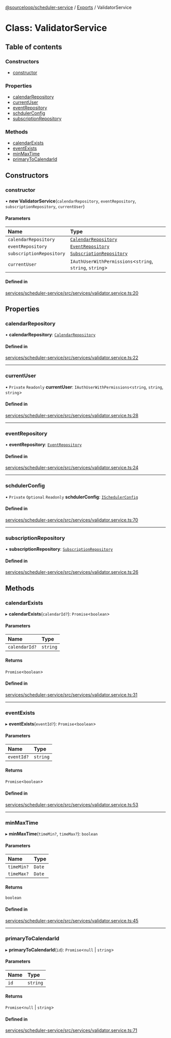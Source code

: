 [@sourceloop/scheduler-service](../README.md) / [Exports](../modules.md) / ValidatorService

# Class: ValidatorService

## Table of contents

### Constructors

- [constructor](ValidatorService.md#constructor)

### Properties

- [calendarRepository](ValidatorService.md#calendarrepository)
- [currentUser](ValidatorService.md#currentuser)
- [eventRepository](ValidatorService.md#eventrepository)
- [schdulerConfig](ValidatorService.md#schdulerconfig)
- [subscriptionRepository](ValidatorService.md#subscriptionrepository)

### Methods

- [calendarExists](ValidatorService.md#calendarexists)
- [eventExists](ValidatorService.md#eventexists)
- [minMaxTime](ValidatorService.md#minmaxtime)
- [primaryToCalendarId](ValidatorService.md#primarytocalendarid)

## Constructors

### constructor

• **new ValidatorService**(`calendarRepository`, `eventRepository`, `subscriptionRepository`, `currentUser`)

#### Parameters

| Name | Type |
| :------ | :------ |
| `calendarRepository` | [`CalendarRepository`](CalendarRepository.md) |
| `eventRepository` | [`EventRepository`](EventRepository.md) |
| `subscriptionRepository` | [`SubscriptionRepository`](SubscriptionRepository.md) |
| `currentUser` | `IAuthUserWithPermissions`<`string`, `string`, `string`\> |

#### Defined in

[services/scheduler-service/src/services/validator.service.ts:20](https://github.com/sourcefuse/loopback4-microservice-catalog/blob/089fc2dc0/services/scheduler-service/src/services/validator.service.ts#L20)

## Properties

### calendarRepository

• **calendarRepository**: [`CalendarRepository`](CalendarRepository.md)

#### Defined in

[services/scheduler-service/src/services/validator.service.ts:22](https://github.com/sourcefuse/loopback4-microservice-catalog/blob/089fc2dc0/services/scheduler-service/src/services/validator.service.ts#L22)

___

### currentUser

• `Private` `Readonly` **currentUser**: `IAuthUserWithPermissions`<`string`, `string`, `string`\>

#### Defined in

[services/scheduler-service/src/services/validator.service.ts:28](https://github.com/sourcefuse/loopback4-microservice-catalog/blob/089fc2dc0/services/scheduler-service/src/services/validator.service.ts#L28)

___

### eventRepository

• **eventRepository**: [`EventRepository`](EventRepository.md)

#### Defined in

[services/scheduler-service/src/services/validator.service.ts:24](https://github.com/sourcefuse/loopback4-microservice-catalog/blob/089fc2dc0/services/scheduler-service/src/services/validator.service.ts#L24)

___

### schdulerConfig

• `Private` `Optional` `Readonly` **schdulerConfig**: [`ISchedulerConfig`](../interfaces/ISchedulerConfig.md)

#### Defined in

[services/scheduler-service/src/services/validator.service.ts:70](https://github.com/sourcefuse/loopback4-microservice-catalog/blob/089fc2dc0/services/scheduler-service/src/services/validator.service.ts#L70)

___

### subscriptionRepository

• **subscriptionRepository**: [`SubscriptionRepository`](SubscriptionRepository.md)

#### Defined in

[services/scheduler-service/src/services/validator.service.ts:26](https://github.com/sourcefuse/loopback4-microservice-catalog/blob/089fc2dc0/services/scheduler-service/src/services/validator.service.ts#L26)

## Methods

### calendarExists

▸ **calendarExists**(`calendarId?`): `Promise`<`boolean`\>

#### Parameters

| Name | Type |
| :------ | :------ |
| `calendarId?` | `string` |

#### Returns

`Promise`<`boolean`\>

#### Defined in

[services/scheduler-service/src/services/validator.service.ts:31](https://github.com/sourcefuse/loopback4-microservice-catalog/blob/089fc2dc0/services/scheduler-service/src/services/validator.service.ts#L31)

___

### eventExists

▸ **eventExists**(`eventId?`): `Promise`<`boolean`\>

#### Parameters

| Name | Type |
| :------ | :------ |
| `eventId?` | `string` |

#### Returns

`Promise`<`boolean`\>

#### Defined in

[services/scheduler-service/src/services/validator.service.ts:53](https://github.com/sourcefuse/loopback4-microservice-catalog/blob/089fc2dc0/services/scheduler-service/src/services/validator.service.ts#L53)

___

### minMaxTime

▸ **minMaxTime**(`timeMin?`, `timeMax?`): `boolean`

#### Parameters

| Name | Type |
| :------ | :------ |
| `timeMin?` | `Date` |
| `timeMax?` | `Date` |

#### Returns

`boolean`

#### Defined in

[services/scheduler-service/src/services/validator.service.ts:45](https://github.com/sourcefuse/loopback4-microservice-catalog/blob/089fc2dc0/services/scheduler-service/src/services/validator.service.ts#L45)

___

### primaryToCalendarId

▸ **primaryToCalendarId**(`id`): `Promise`<``null`` \| `string`\>

#### Parameters

| Name | Type |
| :------ | :------ |
| `id` | `string` |

#### Returns

`Promise`<``null`` \| `string`\>

#### Defined in

[services/scheduler-service/src/services/validator.service.ts:71](https://github.com/sourcefuse/loopback4-microservice-catalog/blob/089fc2dc0/services/scheduler-service/src/services/validator.service.ts#L71)
